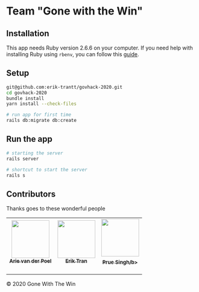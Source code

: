 # Team "Gone with the Win"



## Installation
This app needs Ruby version 2.6.6 on your computer. If you need help with installing Ruby using `rbenv`, you can follow this [guide](https://www.digitalocean.com/community/tutorials/how-to-install-ruby-on-rails-with-rbenv-on-ubuntu-18-04#step-1-%E2%80%93-install-rbenv-and-dependencies).


## Setup

```bash
git@github.com:erik-trantt/govhack-2020.git
cd govhack-2020
bundle install
yarn install --check-files

# run app for first time
rails db:migrate db:create
```

## Run the app
```bash
# starting the server
rails server

# shortcut to start the server
rails s
```

## Contributors

Thanks goes to these wonderful people
<!-- prettier-ignore-start -->
<!-- markdownlint-disable -->
<table>
  <tr>
    <td align="center"><a href="https://github.com/arievdp/"><img src="https://avatars1.githubusercontent.com/u/63568512?s=400&u=52808425006d200bd675d00f95771c9a912e5a5f&v=4" width="100px;" alt=""/><br /><sub><b>Arie van der Poel</b></sub></a><br /><a href="" title="(Code"><sub><b></b></sub></a><br /></td>
    <td align="center"><a href="https://github.com/erik-trantt"><img src="https://avatars0.githubusercontent.com/u/44339322?s=460&u=67b405f2210f1f981efc3e6f55b6b416bed22539&v=4" width="100px;" alt=""/><br /><sub><b>Erik Tran</b></sub></a><br /><a href="" title="Code"><sub><b></b></sub></a><br /></td>
    <td align="center"><a href="https://github.com/csjase"><img src="https://avatars2.githubusercontent.com/u/63567320?s=460&u=4cf040ee43826f9add50eef201c55484a641a076&v=4" width="100px;" alt=""/><br /><sub><b>Prue Singh/b></sub></a><br /><a href="" title=""><sub><b></b></sub></a><br /></td>
  </tr>
</table>



&#169; 2020 Gone With The Win
